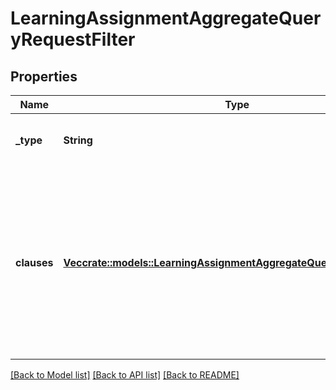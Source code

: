 # LearningAssignmentAggregateQueryRequestFilter

## Properties

Name | Type | Description | Notes
------------ | ------------- | ------------- | -------------
**_type** | **String** | The logic used to combine the clauses | 
**clauses** | [**Vec<crate::models::LearningAssignmentAggregateQueryRequestClause>**](LearningAssignmentAggregateQueryRequestClause.md) | The list of clauses used to filter the data. Note that clauses must filter by attendeeId and a maximum of 100 user IDs are allowed | 

[[Back to Model list]](../README.md#documentation-for-models) [[Back to API list]](../README.md#documentation-for-api-endpoints) [[Back to README]](../README.md)


